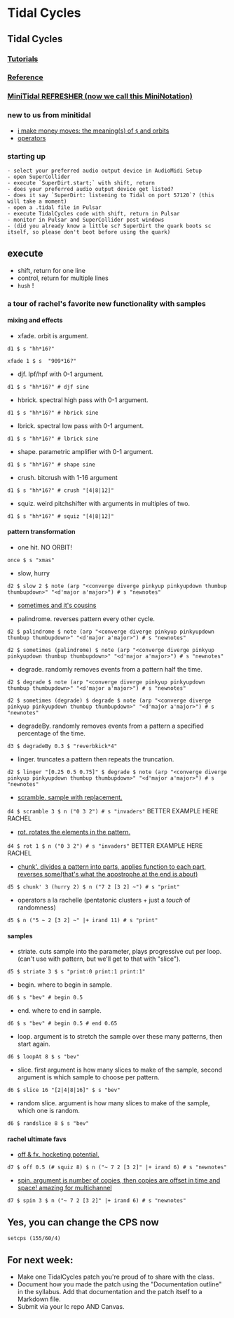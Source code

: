 # Tidal Cycles

## Tidal Cycles
### [Tutorials](https://tidalcycles.org/docs/patternlib/tutorials/course1)
### [Reference](https://tidalcycles.org/docs/reference/cycles)

### [MiniTidal REFRESHER (now we call this MiniNotation)](https://tidalcycles.org/docs/reference/mini_notation)

### new to us from minitidal
- [i make money moves: the meaning(s) of `$` and orbits](https://tidalcycles.org/docs/innards/meaning_of_dollar)
- [operators](https://tidalcycles.org/docs/reference/pattern_structure)
### starting up
    - select your preferred audio output device in AudioMidi Setup
    - open SuperCollider
    - execute `SuperDirt.start;` with shift, return
    - does your preferred audio output device get listed?
    - does it say `SuperDirt: listening to Tidal on port 57120`? (this will take a moment)
    - open a .tidal file in Pulsar
    - execute TidalCycles code with shift, return in Pulsar
    - monitor in Pulsar and SuperCollider post windows
    - (did you already know a little sc? SuperDirt the quark boots sc itself, so please don't boot before using the quark)

## execute
  - shift, return for one line
  - control, return for multiple lines
  - `hush` !

### a tour of rachel's favorite new functionality with samples
#### mixing and effects
- xfade. orbit is argument.

`d1 $ s "hh*16?"`

`xfade 1 $ s  "909*16?"`

- djf. lpf/hpf with 0-1 argument.

`d1 $ s "hh*16?" # djf sine`

- hbrick. spectral high pass with 0-1 argument.

`d1 $ s "hh*16?" # hbrick sine`

- lbrick. spectral low pass with 0-1 argument.

`d1 $ s "hh*16?" # lbrick sine`

- shape. parametric amplifier with 0-1 argument.

`d1 $ s "hh*16?" # shape sine`

- crush. bitcrush with 1-16 argument

`d1 $ s "hh*16?" # crush "[4|8|12]"`

- squiz. weird pitchshifter with arguments in multiples of two.

`d1 $ s "hh*16?" # squiz "[4|8|12]"`

#### pattern transformation

- one hit. NO ORBIT!

`once $ s "xmas"`

- slow, hurry

`d2 $ slow 2 $ note (arp "<converge diverge pinkyup pinkyupdown thumbup thumbupdown>" "<d'major a'major>") # s "newnotes"`

- [sometimes and it's cousins](https://tidalcycles.org/docs/reference/randomness/#the-sometimes-family)

- palindrome. reverses pattern every other cycle.

`d2 $ palindrome $ note (arp "<converge diverge pinkyup pinkyupdown thumbup thumbupdown>" "<d'major a'major>") # s "newnotes"`

`d2 $ sometimes (palindrome) $ note (arp "<converge diverge pinkyup pinkyupdown thumbup thumbupdown>" "<d'major a'major>") # s "newnotes"`

- degrade. randomly removes events from a pattern half the time.

`d2 $ degrade $ note (arp "<converge diverge pinkyup pinkyupdown thumbup thumbupdown>" "<d'major a'major>") # s "newnotes"`

`d2 $ sometimes (degrade) $ degrade $ note (arp "<converge diverge pinkyup pinkyupdown thumbup thumbupdown>" "<d'major a'major>") # s "newnotes"`

- degradeBy. randomly removes events from a pattern a specified percentage of the time.

`d3 $ degradeBy 0.3 $ "reverbkick*4"`

- linger. truncates a pattern then repeats the truncation.

`d2 $ linger "[0.25 0.5 0.75]" $ degrade $ note (arp "<converge diverge pinkyup pinkyupdown thumbup thumbupdown>" "<d'major a'major>") # s "newnotes"`

- [scramble. sample with replacement.](https://tidalcycles.org/docs/reference/alteration/#scramble)

`d4 $ scramble 3 $ n ("0 3 2") # s "invaders"` BETTER EXAMPLE HERE RACHEL

- [rot. rotates the elements in the pattern.](https://tidalcycles.org/docs/reference/alteration/#rot)

`d4 $ rot 1 $ n ("0 3 2") # s "invaders"` BETTER EXAMPLE HERE RACHEL

- [chunk'. divides a pattern into parts, applies function to each part, reverses some(that's what the apostrophe at the end is about)](https://tidalcycles.org/docs/reference/alteration/#chunk-1)

`d5 $ chunk' 3 (hurry 2) $ n ("7 2 [3 2] ~") # s "print"`  

- operators a la rachelle (pentatonic clusters + just a *touch* of randomness)

`d5 $ n ("5 ~ 2 [3 2] ~" |+ irand 11) # s "print"`

#### samples

- striate. cuts sample into the parameter, plays progressive cut per loop. (can't use with pattern, but we'll get to that with "slice").

`d5 $ striate 3 $ s "print:0 print:1 print:1"`

- begin. where to begin in sample.

`d6 $ s "bev" # begin 0.5`

- end. where to end in sample.

`d6 $ s "bev" # begin 0.5 # end 0.65`

- loop. argument is to stretch the sample over these many patterns, then start again.

`d6 $ loopAt 8 $ s "bev"`

- slice. first argument is how many slices to make of the sample, second argument is which sample to choose per pattern.

`d6 $ slice 16 "[2|4|8|16]" $ s "bev"`

- random slice. argument is how many slices to make of the sample, which one is random.

`d6 $ randslice 8 $ s "bev"`

#### rachel ultimate favs
- [off & fx. hocketing potential.](https://tidalcycles.org/docs/reference/time/#off)

`d7 $ off 0.5 (# squiz 8) $ n ("~ 7 2 [3 2]" |+ irand 6) # s "newnotes"`

- [spin. argument is number of copies, then copies are offset in time and space! amazing for multichannel](https://tidalcycles.org/docs/reference/time/#spin)

`d7 $ spin 3 $ n ("~ 7 2 [3 2]" |+ irand 6) # s "newnotes"`

## Yes, you can change the CPS now

`setcps (155/60/4)`

## For next week:
- Make one TidalCycles patch you're proud of to share with the class.
- Document how you made the patch using the "Documentation outline" in the syllabus. Add that documentation and the patch itself to a Markdown file.
- Submit via your lc repo AND Canvas.
